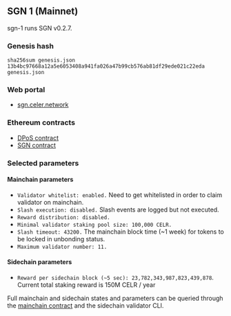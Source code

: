 ## SGN 1 (Mainnet)

sgn-1 runs SGN v0.2.7.

### Genesis hash

```shellscript
sha256sum genesis.json
13b4bc97668a12a5e6053408a941fa026a47b99cb576ab81df29ede021c22eda  genesis.json
```

### Web portal

- [sgn.celer.network](https://sgn.celer.network/)

### Ethereum contracts

- [DPoS contract](https://etherscan.io/address/0x5216db4d4cb22d1ba38866867c38d8e862974e82)
- [SGN contract](https://etherscan.io/address/0xfe413cf641478c0ac9fe4b6dd93776e0342621d6)

### Selected parameters

#### Mainchain parameters
- `Validator whitelist: enabled.` Need to get whitelisted in order to claim validator on mainchain.
- `Slash execution: disabled.` Slash events are logged but not executed.
- `Reward distribution: disabled.`
- `Minimal validator staking pool size: 100,000 CELR.`
- `Slash timeout: 43200.` The mainchain block time (~1 week) for tokens to be locked in unbonding status.
- `Maximum validator number: 11.`

#### Sidechain parameters
- `Reward per sidechain block (~5 sec): 23,782,343,987,823,439,878`. Current total staking reward is 150M CELR / year

Full mainchain and sidechain states and parameters can be queried through the [mainchain contract](https://etherscan.io/address/0x5216db4d4cb22d1ba38866867c38d8e862974e82#readContract) and the sidechain validator CLI.
